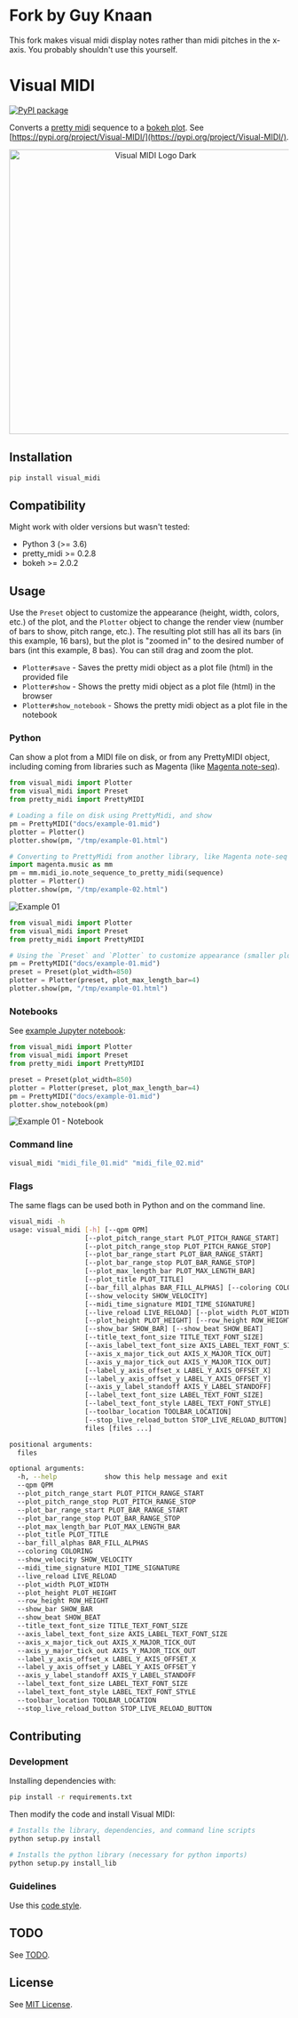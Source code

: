 # Fork by Guy Knaan
This fork makes visual midi display notes rather than midi pitches in the x-axis. You probably shouldn't use this yourself. 

# Visual MIDI

[![PyPI package](./docs/badge-pypi-website.svg)](https://pypi.org/project/Visual-MIDI/1.1.0/)

Converts a [pretty midi](https://craffel.github.io/pretty-midi/) sequence to a [bokeh plot](https://bokeh.pydata.org/en/latest/). See [https://pypi.org/project/Visual-MIDI/](https://pypi.org/project/Visual-MIDI/).

<p align="center">
  <img width="512px" src="./docs/logo-dark.png" alt="Visual MIDI Logo Dark"/>
</p>

## Installation

```bash
pip install visual_midi
```

## Compatibility

Might work with older versions but wasn't tested:

- Python 3 (>= 3.6)
- pretty_midi >= 0.2.8
- bokeh >= 2.0.2

## Usage

Use the `Preset` object to customize the appearance (height, width, colors, etc.) of the plot, and the `Plotter` object to change the render view (number of bars to show, pitch range, etc.). The resulting plot still has all its bars (in this example, 16 bars), but the plot is "zoomed in" to the desired number of bars (int this example, 8 bas). You can still drag and zoom the plot.

- `Plotter#save` - Saves the pretty midi object as a plot file (html) in the provided file
- `Plotter#show` - Shows the pretty midi object as a plot file (html) in the browser
- `Plotter#show_notebook` - Shows the pretty midi object as a plot file in the notebook

### Python

Can show a plot from a MIDI file on disk, or from any PrettyMIDI object, including coming from libraries such as Magenta (like [Magenta note-seq](https://github.com/magenta/note-seq)).

```python
from visual_midi import Plotter
from visual_midi import Preset
from pretty_midi import PrettyMIDI

# Loading a file on disk using PrettyMidi, and show
pm = PrettyMIDI("docs/example-01.mid")
plotter = Plotter()
plotter.show(pm, "/tmp/example-01.html")

# Converting to PrettyMidi from another library, like Magenta note-seq
import magenta.music as mm
pm = mm.midi_io.note_sequence_to_pretty_midi(sequence)
plotter = Plotter()
plotter.show(pm, "/tmp/example-02.html")
```

![Example 01](docs/example-01.png)


```python
from visual_midi import Plotter
from visual_midi import Preset
from pretty_midi import PrettyMIDI

# Using the `Preset` and `Plotter` to customize appearance (smaller plot)
pm = PrettyMIDI("docs/example-01.mid")
preset = Preset(plot_width=850)
plotter = Plotter(preset, plot_max_length_bar=4)
plotter.show(pm, "/tmp/example-01.html")
```

### Notebooks

See [example Jupyter notebook](./docs/example-01.ipynb):

```python
from visual_midi import Plotter
from visual_midi import Preset
from pretty_midi import PrettyMIDI

preset = Preset(plot_width=850)
plotter = Plotter(preset, plot_max_length_bar=4)
pm = PrettyMIDI("docs/example-01.mid")
plotter.show_notebook(pm)
```

![Example 01 - Notebook](docs/example-01-notebook.png)

### Command line

```bash
visual_midi "midi_file_01.mid" "midi_file_02.mid"
```

### Flags

The same flags can be used both in Python and on the command line.

```bash
visual_midi -h
usage: visual_midi [-h] [--qpm QPM]
                   [--plot_pitch_range_start PLOT_PITCH_RANGE_START]
                   [--plot_pitch_range_stop PLOT_PITCH_RANGE_STOP]
                   [--plot_bar_range_start PLOT_BAR_RANGE_START]
                   [--plot_bar_range_stop PLOT_BAR_RANGE_STOP]
                   [--plot_max_length_bar PLOT_MAX_LENGTH_BAR]
                   [--plot_title PLOT_TITLE]
                   [--bar_fill_alphas BAR_FILL_ALPHAS] [--coloring COLORING]
                   [--show_velocity SHOW_VELOCITY]
                   [--midi_time_signature MIDI_TIME_SIGNATURE]
                   [--live_reload LIVE_RELOAD] [--plot_width PLOT_WIDTH]
                   [--plot_height PLOT_HEIGHT] [--row_height ROW_HEIGHT]
                   [--show_bar SHOW_BAR] [--show_beat SHOW_BEAT]
                   [--title_text_font_size TITLE_TEXT_FONT_SIZE]
                   [--axis_label_text_font_size AXIS_LABEL_TEXT_FONT_SIZE]
                   [--axis_x_major_tick_out AXIS_X_MAJOR_TICK_OUT]
                   [--axis_y_major_tick_out AXIS_Y_MAJOR_TICK_OUT]
                   [--label_y_axis_offset_x LABEL_Y_AXIS_OFFSET_X]
                   [--label_y_axis_offset_y LABEL_Y_AXIS_OFFSET_Y]
                   [--axis_y_label_standoff AXIS_Y_LABEL_STANDOFF]
                   [--label_text_font_size LABEL_TEXT_FONT_SIZE]
                   [--label_text_font_style LABEL_TEXT_FONT_STYLE]
                   [--toolbar_location TOOLBAR_LOCATION]
                   [--stop_live_reload_button STOP_LIVE_RELOAD_BUTTON]
                   files [files ...]

positional arguments:
  files

optional arguments:
  -h, --help            show this help message and exit
  --qpm QPM
  --plot_pitch_range_start PLOT_PITCH_RANGE_START
  --plot_pitch_range_stop PLOT_PITCH_RANGE_STOP
  --plot_bar_range_start PLOT_BAR_RANGE_START
  --plot_bar_range_stop PLOT_BAR_RANGE_STOP
  --plot_max_length_bar PLOT_MAX_LENGTH_BAR
  --plot_title PLOT_TITLE
  --bar_fill_alphas BAR_FILL_ALPHAS
  --coloring COLORING
  --show_velocity SHOW_VELOCITY
  --midi_time_signature MIDI_TIME_SIGNATURE
  --live_reload LIVE_RELOAD
  --plot_width PLOT_WIDTH
  --plot_height PLOT_HEIGHT
  --row_height ROW_HEIGHT
  --show_bar SHOW_BAR
  --show_beat SHOW_BEAT
  --title_text_font_size TITLE_TEXT_FONT_SIZE
  --axis_label_text_font_size AXIS_LABEL_TEXT_FONT_SIZE
  --axis_x_major_tick_out AXIS_X_MAJOR_TICK_OUT
  --axis_y_major_tick_out AXIS_Y_MAJOR_TICK_OUT
  --label_y_axis_offset_x LABEL_Y_AXIS_OFFSET_X
  --label_y_axis_offset_y LABEL_Y_AXIS_OFFSET_Y
  --axis_y_label_standoff AXIS_Y_LABEL_STANDOFF
  --label_text_font_size LABEL_TEXT_FONT_SIZE
  --label_text_font_style LABEL_TEXT_FONT_STYLE
  --toolbar_location TOOLBAR_LOCATION
  --stop_live_reload_button STOP_LIVE_RELOAD_BUTTON
```

## Contributing

### Development

Installing dependencies with:

```bash
pip install -r requirements.txt
```

Then modify the code and install Visual MIDI:

```bash
# Installs the library, dependencies, and command line scripts
python setup.py install

# Installs the python library (necessary for python imports)
python setup.py install_lib
```

### Guidelines

Use this [code style](config/visual-midi-code-style-intellij.xml).

## TODO

See [TODO](TODO.md).

## License

See [MIT License](LICENSE).
